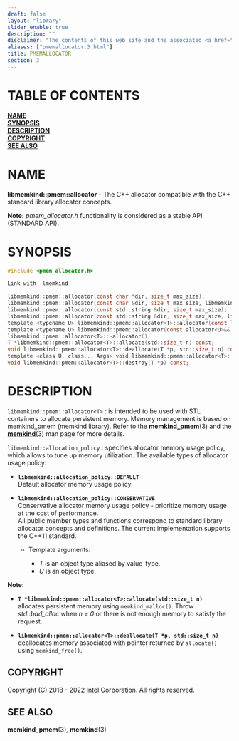 ```yaml
---
draft: false
layout: "library"
slider_enable: true
description: ""
disclaimer: "The contents of this web site and the associated <a href=\"https://github.com/memkind\">GitHub repositories</a> are BSD-licensed open source."
aliases: ["pmemallocator.3.html"]
title: PMEMALLOCATOR
section: 3
---
```


[comment]: <> (SPDX-License-Identifier: BSD-2-Clause)
[comment]: <> (Copyright 2018-2022, Intel Corporation)

[comment]: <> (pmemallocator.3 -- man page for pmemallocator)

# TABLE OF CONTENTS #

[**NAME**](#name)\
[**SYNOPSIS**](#synopsis)\
[**DESCRIPTION**](#description)\
[**COPYRIGHT**](#copyright)\
[**SEE ALSO**](#see-also)


# NAME #

**libmemkind::pmem::allocator<T>** - The C++ allocator compatible with the C++ standard library allocator concepts.

**Note:** *pmem_allocator.h* functionality is considered as a stable API (STANDARD API).

# SYNOPSIS #

```c
#include <pmem_allocator.h>

Link with -lmemkind

libmemkind::pmem::allocator(const char *dir, size_t max_size);
libmemkind::pmem::allocator(const char &dir, size_t max_size, libmemkind::allocation_policy alloc_policy);
libmemkind::pmem::allocator(const std::string &dir, size_t max_size);
libmemkind::pmem::allocator(const std::string &dir, size_t max_size, libmemkind::allocation_policy alloc_policy);
template <typename U> libmemkind::pmem::allocator<T>::allocator(const libmemkind::pmem::allocator<U>&) noexcept;
template <typename U> libmemkind::pmem::allocator(const allocator<U>&& other) noexcept;
libmemkind::pmem::allocator<T>::~allocator();
T *libmemkind::pmem::allocator<T>::allocate(std::size_t n) const;
void libmemkind::pmem::allocator<T>::deallocate(T *p, std::size_t n) const;
template <class U, class... Args> void libmemkind::pmem::allocator<T>::construct(U *p, Args... args) const;
void libmemkind::pmem::allocator<T>::destroy(T *p) const;
```

# DESCRIPTION #

`libmemkind::pmem::allocator<T>`
:   is intended to be used with STL containers to allocate persistent memory. Memory management is based on memkind_pmem (memkind library). Refer to the **memkind_pmem**(3) and the [**memkind**](/memkind/manpages/memkind.3.html)(3) man page for more details.

`libmemkind::allocation_policy`
:   specifies allocator memory usage policy, which allows to tune up memory utilization. The available types of allocator usage policy:

+ **`libmemkind::allocation_policy::DEFAULT`**\
  Default allocator memory usage policy.

+ **`libmemkind::allocation_policy::CONSERVATIVE`**\
  Conservative allocator memory usage policy - prioritize memory usage at the cost of performance.\
  All public member types and functions correspond to standard library allocator concepts and definitions. The current implementation supports the C++11 standard.

  + Template arguments:
  
    + *T* is an object type aliased by value_type.
    + *U* is an object type.

**Note:**

+ **`T *libmemkind::pmem::allocator<T>::allocate(std::size_t n)`**\
  allocates persistent memory using `memkind_malloc()`. Throw *std::bad_alloc* when *n = 0* or there is not enough memory to satisfy the request.

+ **`libmemkind::pmem::allocator<T>::deallocate(T *p, std::size_t n)`**\
  deallocates memory associated with pointer returned by `allocate()` using `memkind_free()`.

## COPYRIGHT ##

Copyright (C) 2018 - 2022 Intel Corporation. All rights reserved.

## SEE ALSO ##

**memkind_pmem**(3), **memkind**(3)
